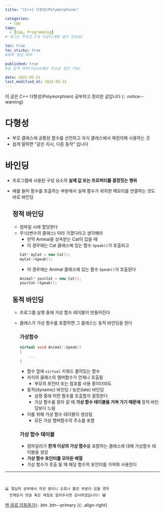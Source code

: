 ```yaml
---
title: "[C++] 다형성(Polymorphism)" 

categories:
  - Cpp
tags:
  - [Cpp, Programming]
# 태그는 무조건 2개 이상(1개면 글이 안보임)

toc: true
toc_sticky: true
#목차 생성 여부

published: true
#글 공개 여부(false해도 주소로 접근 가능)

date: 2022-05-21
last_modified_at: 2022-05-21
---
```


이 글은 C++ 다형성(Polymorphism) 공부하고 정리한 글입니다
{: .notice--warning}

# 다형성
- 부모 클래스에 공통된 함수를 선언하고 자식 클래스에서 재정의해 사용하는 것
- 쉽게 말하면 "같은 지시, 다른 동작" 입니다

# 바인딩
- 프로그램에 사용된 구성 요소의 **실제 값 또는 프로퍼티를 결정짓는 행위**
- 예를 들어 함수를 호출하는 부분에서 실제 함수가 위치한 메모리를 연결하는 것도 바로 바인딩

  ## 정적 바인딩
  - 컴파일 시에 할당한다
  - 무늬(변수의 클래스) 따라 가겠다라고 생각해라
    - 만약 Animal을 상속받는 Cat이 있을 때
    - 이 경우에는 Cat 클래스에 있는 함수 `Speak()`가 호출되고
    ```cpp
    Cat* myCat = new Cat();
    myCat->Speak();
    ```
    - 이 경우에는 Animal 클래스에 있는 함수 `Speak()`가 호출된다
    ```cpp
    Animal* yourCat = new Cat();
    yourCat->Speak();
    ```
  
  ## 동적 바인딩
  - 프로그램 실행 중에 가상 함수 테이블이 만들어진다
  - 클래스가 가상 함수를 포함하면 그 클래스는 동적 바인딩을 한다
  
    ### 가상함수
    ```cpp
    virtual void Animal::Speak()
    {
        ...
    }
    ```
    - 함수 앞에 `virtual` 키워드 붙어있는 함수
    - 자식의 클래스의 멤버함수가 언제나 호출됨
      - 부모의 포인터 또는 참조를 사용 중이더라도
    - 동적(dynamic) 바인딩 / 늦은(late) 바인딩
      - 실행 중에 어떤 함수를 호출할지 결정한다
      - 가상 함수를 찾아 갈 때 **가상 함수 테이블을 거쳐 가기 때문에** 정적 바인딩보다 느림
    - 이를 위해 가상 함수 테이블이 생성됨
      - 모든 가상 멤버함수의 주소를 포함
    
    ### 가상 함수 테이블
    - 컴파일러가 **한개 이상의 가상 함수**를 포함하는 클래스에 대해 가상함수 테이블을 생성
    - **가상 함수 포인터를 모아둔 배열**
    - 가상 함수가 호출 될 때 해당 함수의 포인터를 가져와 사용한다

***
<br>

    💻 열심히 공부해서 작성 중이니 오류나 틀린 부분이 있을 경우 
      언제든지 댓글 혹은 메일로 알려주시면 감사하겠습니다! 😸

[맨 위로 이동하기](#){: .btn .btn--primary }{: .align-right}